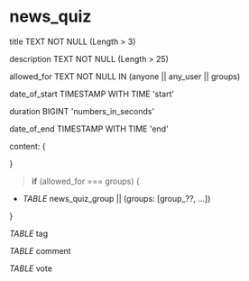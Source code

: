 # news_quiz

title TEXT NOT NULL (Length > 3)

description TEXT NOT NULL (Length > 25)

allowed_for TEXT NOT NULL IN (anyone || any_user || groups)

date_of_start TIMESTAMP WITH TIME 'start'

duration BIGINT 'numbers_in_seconds'

date_of_end TIMESTAMP WITH TIME 'end'

content: {

}

> **if** (allowed_for === groups) {

- _TABLE_ news_quiz_group || (groups: [group\_??, ...])

}

_TABLE_ tag

_TABLE_ comment

_TABLE_ vote
